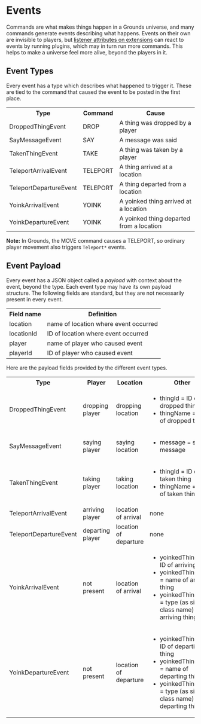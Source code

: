 # Events

Commands are what makes things happen in a Grounds universe, and many commands generate events describing what happens. Events on their own are invisible to players, but [listener attributes on extensions](extensions.md) can react to events by running plugins, which may in turn run more commands. This helps to make a universe feel more alive, beyond the players in it.

## Event Types

Every event has a type which describes what happened to trigger it. These are tied to the command that caused the event to be posted in the first place.

<table>
  <tr><th>Type</th><th>Command</th><th>Cause</th></tr>
  <tr>
    <td>DroppedThingEvent</td><td>DROP</td><td>A thing was dropped by a player</td>
  </tr>
  <tr>
    <td>SayMessageEvent</td><td>SAY</td><td>A message was said</td>
  </tr>
  <tr>
    <td>TakenThingEvent</td><td>TAKE</td><td>A thing was taken by a player</td>
  </tr>
  <tr>
    <td>TeleportArrivalEvent</td><td>TELEPORT</td><td>A thing arrived at a location</td>
  </tr>
  <tr>
    <td>TeleportDepartureEvent</td><td>TELEPORT</td><td>A thing departed from a location</td>
  </tr>
  <tr>
    <td>YoinkArrivalEvent</td><td>YOINK</td><td>A yoinked thing arrived at a location</td>
  </tr>
  <tr>
    <td>YoinkDepartureEvent</td><td>YOINK</td><td>A yoinked thing departed from a location</td>
  </tr>
</table>

**Note:** In Grounds, the MOVE command causes a TELEPORT, so ordinary player movement also triggers `Teleport*` events.

## Event Payload

Every event has a JSON object called a _payload_ with context about the event, beyond the type. Each event type may have its own payload structure. The following fields are standard, but they are not necessarily present in every event.

<table>
  <tr><th>Field name</th><th>Definition</th></tr>
  <tr>
    <td>location</td><td>name of location where event occurred</td>
  </tr>
  <tr>
    <td>locationId</td><td>ID of location where event occurred</td>
  </tr>
  <tr>
    <td>player</td><td>name of player who caused event</td>
  </tr>
  <tr>
    <td>playerId</td><td>ID of player who caused event</td>
  </tr>
</table>

Here are the payload fields provided by the different event types.

<table>
  <tr><th>Type</th><th>Player</th><th>Location</th><th>Other</th></tr>
  <tr>
    <td>DroppedThingEvent</td><td>dropping player</td><td>dropping location</td>
    <td>
      <ul>
        <li>thingId = ID of dropped thing</li>
        <li>thingName = name of dropped thing</li>
      </ul>
    </td>
  </tr>
  <tr>
    <td>SayMessageEvent</td><td>saying player</td><td>saying location</td>
    <td>
      <ul>
        <li>message = said message</li>
      </ul>
    </td>
  </tr>
  <tr>
    <td>TakenThingEvent</td><td>taking player</td><td>taking location</td>
    <td>
      <ul>
        <li>thingId = ID of taken thing</li>
        <li>thingName = name of taken thing</li>
      </ul>
    </td>
  </tr>
  <tr>
    <td>TeleportArrivalEvent</td><td>arriving player</td><td>location of arrival</td><td>none</td>
  </tr>
  <tr>
    <td>TeleportDepartureEvent</td><td>departing player</td><td>location of departure</td><td>none</td>
  </tr>
  <tr>
    <td>YoinkArrivalEvent</td><td>not present</td><td>location of arrival</td>
    <td>
      <ul>
        <li>yoinkedThingId = ID of arriving thing</li>
        <li>yoinkedThingName = name of arriving thing</li>
        <li>yoinkedThingType = type (as simple class name) of arriving thing</li>
      </ul>
    </td>
  </tr>
  <tr>
    <td>YoinkDepartureEvent</td><td>not present</td><td>location of departure</td>
    <td>
      <ul>
        <li>yoinkedThingId = ID of departing thing</li>
        <li>yoinkedThingName = name of departing thing</li>
        <li>yoinkedThingType = type (as simple class name) of departing thing</li>
      </ul>
    </td>
  </tr>
</table>

